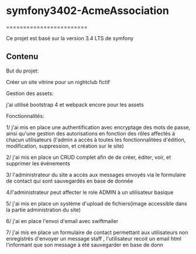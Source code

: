 # symfony3402-AcmeAssociation
========================

Ce projet est basé sur la version 3.4 LTS de symfony

Contenu
--------------

But du projet:

Créer un site vitrine pour un nightclub fictif

Gestion des assets:

j'ai utilisé bootstrap 4 et webpack encore pour les assets

Fonctionnalités:

1/ j'ai mis en place une authentification avec encryptage des mots de passe, ainsi qu'une gestion des autorisations en fonction des rôles affectés à chacun utilisateurs (l'admin a accès à toutes les fonctionnalitées d'édition, modification, suppression, et création sur le site)

2/ j'ai mis en place un CRUD complet afin de de créer, éditer, voir, et supprimer les événements 

3/ l'administrateur du site a accès aux messages envoyés via le formulaire de contact qui sont sauvegardés en base de donnée

4/l'administrateur peut affecter le role ADMIN à un utilisateur basique

5/ j'ai mis en place un système d'upload de fichiers(image accessible dans la partie administration du site)

6/ j'ai en place l'envoi d'email avec swiftmailer

7/ j'ai mis en place un formulaire de contact permettant aux utilisateurs non enregistrés d'envoyer un message staff , l'utilisateur recoit un email html l'informant que son message à été sauvegarder en base de donn


